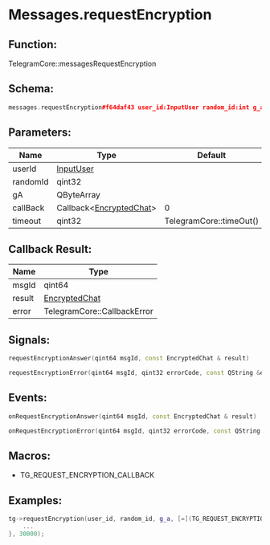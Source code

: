 # Messages.requestEncryption

## Function:

TelegramCore::messagesRequestEncryption

## Schema:

```c++
messages.requestEncryption#f64daf43 user_id:InputUser random_id:int g_a:bytes = EncryptedChat;
```
## Parameters:

|Name|Type|Default|
|----|----|-------|
|userId|[InputUser](../../types/inputuser.md)||
|randomId|qint32||
|gA|QByteArray||
|callBack|Callback&lt;[EncryptedChat](../../types/encryptedchat.md)&gt;|0|
|timeout|qint32|TelegramCore::timeOut()|

## Callback Result:

|Name|Type|
|----|----|
|msgId|qint64|
|result|[EncryptedChat](../../types/encryptedchat.md)|
|error|TelegramCore::CallbackError|

## Signals:

```c++
requestEncryptionAnswer(qint64 msgId, const EncryptedChat & result)
```
```c++
requestEncryptionError(qint64 msgId, qint32 errorCode, const QString &errorText)
```

## Events:

```c++
onRequestEncryptionAnswer(qint64 msgId, const EncryptedChat & result)
```
```c++
onRequestEncryptionError(qint64 msgId, qint32 errorCode, const QString &errorText)
```

## Macros:

* TG_REQUEST_ENCRYPTION_CALLBACK

## Examples:

```c++
tg->requestEncryption(user_id, random_id, g_a, [=](TG_REQUEST_ENCRYPTION_CALLBACK){
    ...
}, 30000);
```
